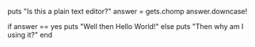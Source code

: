 puts "Is this a plain text editor?"
answer = gets.chomp
answer.downcase!

if answer == yes
  puts "Well then Hello World!"
else
  puts "Then why am I using it?"
end

